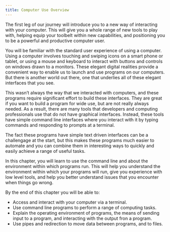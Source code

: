 ```yaml
---
title: Computer Use Overview
---
```


The first leg of our journey will introduce you to a new way of interacting with your computer. This will give you a whole range of new tools to play with, helping equip your toolbelt within new capabilities, and positioning you to be a powerful and productive computer user.

You will be familiar with the standard user experience of using a computer. Using a computer involves touching and swiping icons on a smart phone or tablet, or using a mouse and keyboard to interact with buttons and controls on windows drawn to a monitors. These elegant digital realities provide a convenient way to enable us to launch and use programs on our computers. But there is another world out there, one that underlies all of these elegant interfaces that you see.

This wasn’t always the way that we interacted with computers, and these programs require significant effort to build these interfaces. They are great if you want to build a program for wide use, but are not really always needed. As a result, there are many tools that developers and computing professionals use that do not have graphical interfaces. Instead, these tools have simple command line interfaces where you interact with it by typing commands and responding to prompts at a terminal.

The fact these programs have simple text driven interfaces can be a challengage at the start, but this makes these programs much easier to automate and you can combine them in interesting ways to quickly and easily achieve a range of useful tasks.

In this chapter, you will learn to use the command line and about the environment within which programs run. This will help you understand the environment within which your programs will run, give you experience with low level tools, and help you better understand issues that you encounter when things go wrong.

By the end of this chapter you will be able to:

- Access and interact with your computer via a terminal.
- Use command line programs to perform a range of computing tasks.
- Explain the operating environment of programs, the means of sending input to a program, and interacting with the output fron a program.
- Use pipes and redirection to move data between programs, and to files.